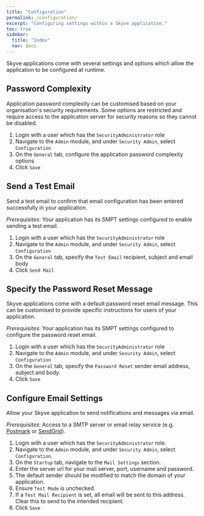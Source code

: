 ```yaml
---
title: "Configuration"
permalink: /configuration/
excerpt: "Configuring settings within a Skyve application."
toc: true
sidebar:
  title: "Index"
  nav: docs
---
```


Skyve applications come with several settings and options which allow the application to be configured at runtime.

## Password Complexity

Application password complexity can be customised based on your organisation's security requirements. Some options are restricted and require access to the application server for security reasons so they cannot be disabled.

1. Login with a user which has the `SecurityAdministrator` role
1. Navigate to the `Admin` module, and under `Security Admin`, select `Configuration`
1. On the `General` tab, configure the application password complexity options
1. Click `Save`

## Send a Test Email

Send a test email to confirm that email configuration has been entered successfully in your application.

_Prerequisites_: Your application has its SMPT settings configured to enable sending a test email.

1. Login with a user which has the `SecurityAdministrator` role
1. Navigate to the `Admin` module, and under `Security Admin`, select `Configuration`
1. On the `General` tab, specify the `Test Email` recipient, subject and email body
1. Click `Send Mail`

## Specify the Password Reset Message

Skyve applications come with a default password reset email message. This can be customised to provide specific instructions for users of your application.

_Prerequisites_: Your application has its SMPT settings configured to configure the password reset email.

1. Login with a user which has the `SecurityAdministrator` role
1. Navigate to the `Admin` module, and under `Security Admin`, select `Configuration`
1. On the `General` tab, specify the `Password Reset` sender email address, subject and body.
1. Click `Save`

## Configure Email Settings

Allow your Skyve application to send notifications and messages via email.

_Prerequisites_: Access to a SMTP server or email relay service (e.g. [Postmark](https://postmarkapp.com/) or [SendGrid](https://sendgrid.com/)).

1. Login with a user which has the `SecurityAdministrator` role.
1. Navigate to the `Admin` module, and under `Security Admin`, select `Configuration`.
1. On the `Startup` tab, navigate to the `Mail Settings` section.
1. Enter the server url for your mail server, port, username and password.
1. The default sender should be modified to match the domain of your application.
1. Ensure `Test Mode` is unchecked.
1. If a `Test Mail Recipient` is set, all email will be sent to this address. Clear this to send to the intended recipient.
1. Click `Save`